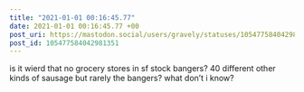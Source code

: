 ```yaml
---
title: "2021-01-01 00:16:45.77"
date: 2021-01-01 00:16:45.77 +00
post_uri: https://mastodon.social/users/gravely/statuses/105477584042981351
post_id: 105477584042981351
---
```

is it wierd that no grocery stores in sf stock bangers? 40 different other kinds of sausage but rarely the bangers? what don’t i know?


